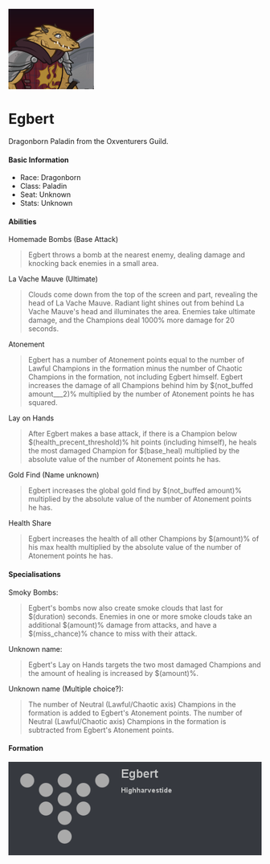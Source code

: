 ![Profile Picture](images/profile_egbert.png)
# Egbert
Dragonborn Paladin from the Oxventurers Guild.

#### Basic Information

* Race: Dragonborn
* Class: Paladin
* Seat: Unknown
* Stats: Unknown

#### Abilities
Homemade Bombs (Base Attack)
> Egbert throws a bomb at the nearest enemy, dealing damage and knocking back enemies in a small area.

La Vache Mauve (Ultimate)
> Clouds come down from the top of the screen and part, revealing the head of La Vache Mauve. Radiant light shines out from behind La Vache Mauve's head and illuminates the area. Enemies take ultimate damage, and the Champions deal 1000% more damage for 20 seconds.

Atonement
> Egbert has a number of Atonement points equal to the number of Lawful Champions in the formation minus the number of Chaotic Champions in the formation, not including Egbert himself. Egbert increases the damage of all Champions behind him by $(not_buffed amount___2)% multiplied by  the number of Atonement points he has squared.

Lay on Hands
> After Egbert makes a base attack, if there is a Champion below $(health_precent_threshold)% hit points (including himself), he heals the most damaged Champion for $(base_heal) multiplied by the absolute value of the number of Atonement points he has.

Gold Find (Name unknown)
> Egbert increases the global gold find by $(not_buffed amount)% multiplied by the absolute value of the number of Atonement points he has.

Health Share
> Egbert increases the health of all other Champions by $(amount)% of his max health multiplied by the absolute value of the number of Atonement points he has.

#### Specialisations
Smoky Bombs:
> Egbert's bombs now also create smoke clouds that last for $(duration) seconds. Enemies in one or more smoke clouds take an additional $(amount)% damage from attacks, and have a $(miss_chance)% chance to miss with their attack.

Unknown name:
> Egbert's Lay on Hands targets the two most damaged Champions and the amount of healing is increased by $(amount)%.

Unknown name (Multiple choice?):
> The number of Neutral (Lawful/Chaotic axis) Champions in the formation is added to Egbert's Atonement points.
> The number of Neutral (Lawful/Chaotic axis) Champions in the formation is subtracted from Egbert's Atonement points.

#### Formation
![Formation Layout](images/formation_egbert.png)